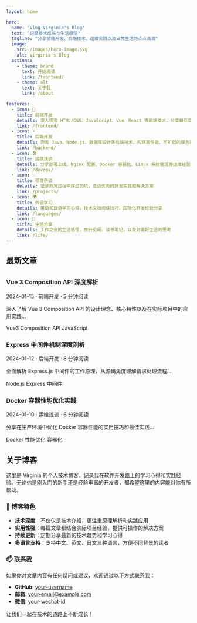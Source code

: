 ```yaml
---
layout: home

hero:
  name: "Vlog-Virginia's Blog"
  text: "记录技术成长与生活感悟"
  tagline: "分享前端开发、后端技术、运维实践以及日常生活的点点滴滴"
  image:
    src: /images/hero-image.svg
    alt: Virginia's Blog
  actions:
    - theme: brand
      text: 开始阅读
      link: /frontend/
    - theme: alt
      text: 关于我
      link: /about

features:
  - icon: 🚀
    title: 前端开发
    details: 深入探索 HTML/CSS、JavaScript、Vue、React 等前端技术，分享最佳实践和性能优化技巧
    link: /frontend/
  - icon: ⚡
    title: 后端开发
    details: 涵盖 Java、Node.js、数据库设计等后端技术，构建高性能、可扩展的服务端应用
    link: /backend/
  - icon: 🛠️
    title: 运维浅谈
    details: 分享部署上线、Nginx 配置、Docker 容器化、Linux 系统管理等运维经验
    link: /devops/
  - icon: 💡
    title: 项目杂谈
    details: 记录开发过程中踩过的坑，总结优秀的开发实践和解决方案
    link: /projects/
  - icon: 🌍
    title: 外语学习
    details: 英语和日语学习心得，技术文档阅读技巧，国际化开发经验分享
    link: /languages/
  - icon: 🌱
    title: 生活分享
    details: 工作之余的生活感悟，旅行见闻，读书笔记，以及对美好生活的思考
    link: /life/
---
```


## 最新文章

<div class="recent-posts">
  <div class="blog-card fade-in-up">
    <h3><a href="/frontend/vue/vue3-composition-api">Vue 3 Composition API 深度解析</a></h3>
    <div class="meta">
      <span>2024-01-15</span> · <span>前端开发</span> · <span>5 分钟阅读</span>
    </div>
    <p class="excerpt">深入了解 Vue 3 Composition API 的设计理念、核心特性以及在实际项目中的应用实践...</p>
    <div class="tags">
      <span class="tag">Vue3</span>
      <span class="tag">Composition API</span>
      <span class="tag">JavaScript</span>
    </div>
  </div>

  <div class="blog-card fade-in-up">
    <h3><a href="/backend/nodejs/express-middleware">Express 中间件机制深度剖析</a></h3>
    <div class="meta">
      <span>2024-01-12</span> · <span>后端开发</span> · <span>8 分钟阅读</span>
    </div>
    <p class="excerpt">全面解析 Express.js 中间件的工作原理，从源码角度理解请求处理流程...</p>
    <div class="tags">
      <span class="tag">Node.js</span>
      <span class="tag">Express</span>
      <span class="tag">中间件</span>
    </div>
  </div>

  <div class="blog-card fade-in-up">
    <h3><a href="/devops/docker/container-optimization">Docker 容器性能优化实践</a></h3>
    <div class="meta">
      <span>2024-01-10</span> · <span>运维浅谈</span> · <span>6 分钟阅读</span>
    </div>
    <p class="excerpt">分享在生产环境中优化 Docker 容器性能的实用技巧和最佳实践...</p>
    <div class="tags">
      <span class="tag">Docker</span>
      <span class="tag">性能优化</span>
      <span class="tag">容器化</span>
    </div>
  </div>
</div>

## 关于博客

这里是 Virginia 的个人技术博客，记录我在软件开发路上的学习心得和实践经验。无论你是刚入门的新手还是经验丰富的开发者，都希望这里的内容能对你有所帮助。

### 🎯 博客特色

- **技术深度**：不仅仅是技术介绍，更注重原理解析和实践应用
- **实用性强**：每篇文章都结合实际项目经验，提供可操作的解决方案
- **持续更新**：定期分享最新的技术趋势和学习心得
- **多语言支持**：支持中文、英文、日文三种语言，方便不同背景的读者

### 📫 联系我

如果你对文章内容有任何疑问或建议，欢迎通过以下方式联系我：

- **GitHub**: [your-username](https://github.com/your-username)
- **邮箱**: your-email@example.com
- **微信**: your-wechat-id

让我们一起在技术的道路上不断成长！

<style>
.recent-posts {
  margin-top: 2rem;
}

.recent-posts .blog-card {
  margin-bottom: 1.5rem;
}

.recent-posts .blog-card:nth-child(2) {
  animation-delay: 0.1s;
}

.recent-posts .blog-card:nth-child(3) {
  animation-delay: 0.2s;
}

.recent-posts a {
  text-decoration: none;
  color: var(--vp-c-text-1);
  font-weight: 600;
}

.recent-posts a:hover {
  color: var(--vp-c-brand-1);
}
</style>